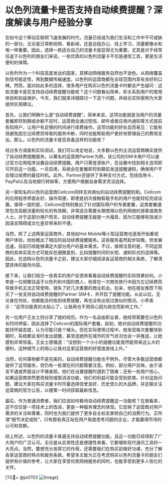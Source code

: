 # 以色列流量卡是否支持自动续费提醒？深度解读与用户经验分享

在如今这个移动互联网飞速发展的时代，流量已经成为我们生活和工作中不可或缺的一部分。无论是日常刷视频、看新闻，还是远程办公、线上学习，流量都像水和电一样重要。因此，选择一款适合自己的流量卡就显得尤为重要。尤其是对于经常往返于以色列的朋友们来说，一张优质的以色列流量卡不仅是通信工具，更是生活便利的保障。

以色列作为一个科技高度发达的国家，其移动网络服务自然也不逊色。从网络覆盖到信号稳定性，再到数据传输速度，以色列的运营商都在全球范围内享有良好的口碑。然而，面对如此多的选择，很多用户在购买以色列流量卡时都会产生疑问：这些流量卡是否支持自动续费提醒功能呢？这个问题看似简单，却关系到用户的使用体验和权益保护。今天，我们就来详细探讨一下这个问题，并结合实际案例为大家提供实用建议。

首先，让我们明确什么是“自动续费提醒”。简单来说，这项功能就是当用户的流量套餐即将到期或余额不足时，运营商会通过短信、邮件或者应用内通知等方式提前告知用户，让用户有足够的时间进行续费操作。这项功能的好处显而易见：它能有效避免因忘记续费而导致的服务中断，同时也能帮助用户更好地管理自己的费用支出。那么，以色列的流量卡是否具备这样的功能呢？

经过多方调查和实际测试，我们可以肯定地说，大多数以色列主流运营商确实提供了自动续费提醒服务。以著名的运营商Partner为例，该公司的SIM卡用户可以通过官方应用程序设置自动续费提醒。用户只需登录账户，在设置中找到相关选项即可开启这一功能。一旦启用，系统会在套餐即将到期前发送提醒通知，确保用户不会错过续费的最佳时机。此外，Partner还提供了多种支付方式，包括信用卡、PayPal以及当地银行转账等，方便用户根据自身需求灵活选择。

另一家知名的以色列运营商Cellcom同样支持类似的自动续费提醒机制。Cellcom的应用程序界面友好，操作简便，即使是初次接触智能手机的用户也能轻松完成设置。值得一提的是，Cellcom还特别推出了针对国际用户的专属套餐，这类套餐通常包含高额流量和较长的有效期，非常适合需要长期使用以色列网络的游客或商务人士。对于这部分用户而言，自动续费提醒无疑是一大福音，因为它能够有效减少因语言障碍或文化差异带来的不便。

当然，除了上述两家运营商外，其他如Hot Mobile等小型运营商也逐渐开始重视用户体验，纷纷推出了相应的自动续费提醒服务。这些服务虽然起步较晚，但发展迅速，目前已经能够满足大部分用户的基本需求。不过，值得注意的是，不同运营商的具体实现方式可能存在细微差别，比如提醒时间的长短、通知形式的选择等。因此，在选购以色列流量卡之前，建议大家仔细阅读各运营商的相关条款，了解清楚具体的服务内容。

接下来，让我们结合一些真实的用户反馈来看看自动续费提醒的实际效果如何。小李是一位频繁往返于以色列和中国的商人，他曾在一次商务旅行中因为忘记续费而导致手机无法正常使用，错失了好几次重要的商业机会。后来，他在朋友推荐下购买了一张支持自动续费提醒的Partner SIM卡，并开启了提醒功能。从此以后，无论身在何处，他都能及时收到续费提醒，再也没有出现过类似的情况。小李表示：“这项功能真的太贴心了，让我再也不用担心因为疏忽而影响工作。”

另一位用户王女士则分享了她的经历。作为一名自由职业者，她经常需要在以色列长时间停留，因此选择了Cellcom的国际用户套餐。起初，她对自动续费提醒的功能持怀疑态度，认为可能只是个噱头。但在实际使用过程中，她发现每次套餐快到期时，系统都会准时发出提醒，甚至连她所在城市的天气状况也会一并推送，让她感到非常惊喜。王女士感慨道：“没想到一个小小的提醒功能竟然能带来这么大的便利，这种细节上的用心让我对这家运营商的好感度直线上升。”

当然，任何事物都不是完美的，自动续费提醒功能也不例外。尽管大多数运营商都提供了这项服务，但仍有一些潜在的问题需要注意。例如，部分用户反映，由于语言不通或界面设计不够直观，他们在设置提醒时遇到了困难；还有一些用户担心，如果运营商突然更改规则或取消该功能，他们的利益可能会受到损害。针对这些问题，建议大家在购买流量卡时尽量选择信誉良好、历史悠久的大品牌，并定期关注运营商的官方公告，以便第一时间获取最新信息。

最后，作为普通消费者，我们应该如何看待自动续费提醒这一功能呢？在我看来，这不仅仅是一项技术上的改进，更是一种服务理念的体现。它反映了运营商对用户需求的关注和尊重，同时也为我们提供了更多自主权去掌控自己的消费行为。正所谓“细节决定成败”，只有那些真正站在用户角度思考问题的企业，才能赢得市场的认可和信赖。

综上所述，以色列的流量卡普遍支持自动续费提醒功能，且这一功能已经得到了广大用户的广泛认可。无论是从实用性还是便捷性来看，它都堪称现代通讯工具的一大亮点。当然，要想充分发挥它的作用，还需要我们在购买前做好功课，充分了解各家运营商的特点和服务条款。希望本文能为正在考虑购买以色列流量卡的朋友们提供有价值的参考，让大家在享受优质网络服务的同时，也能享受到更多人性化的关怀。

[TG💪+ @jx0703 ![Image](https://github.com/user-attachments/assets/dbca1d08-cadb-493c-b0ec-ad6f7a83f270)]
